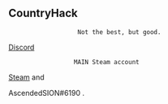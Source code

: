 ##          CountryHack

                       Not the best, but good.


                       

  [Discord](https://discord.gg/SrvUUsqxaU)


                      MAIN Steam account



[Steam](https://steamcommunity.com/id/AscendedSION/) and 


AscendedSION#6190 .

